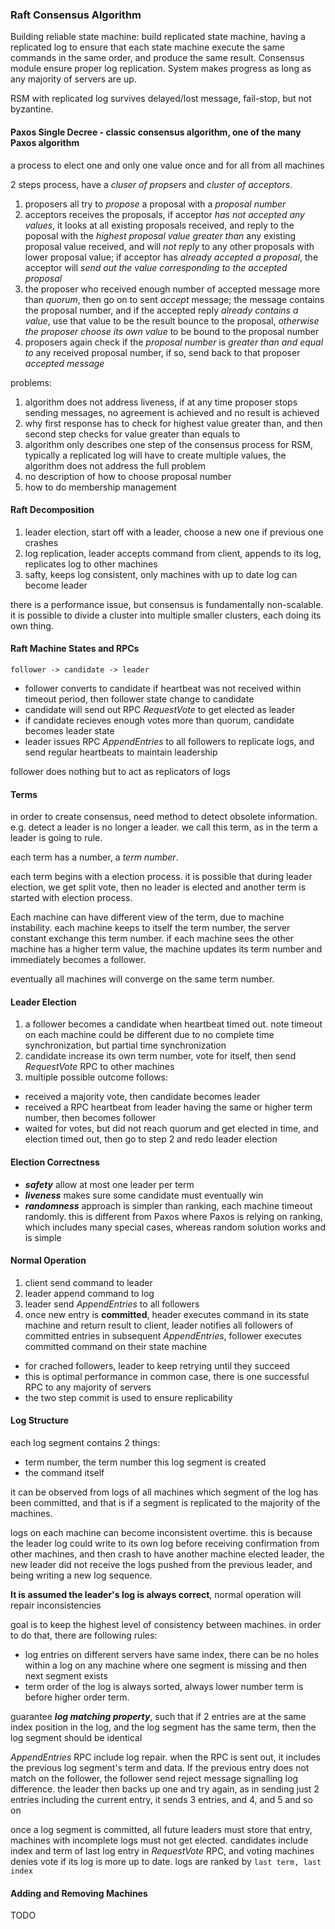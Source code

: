 ### Raft Consensus Algorithm

Building reliable state machine: build replicated state machine, having a replicated log to ensure that each state machine execute the same commands in the same order, and produce the same result. Consensus module ensure proper log replication. System makes progress as long as any majority of servers are up.

RSM with replicated log survives delayed/lost message, fail-stop, but not byzantine.

#### Paxos Single Decree - classic consensus algorithm, one of the many Paxos algorithm
a process to elect one and only one value once and for all from all machines

2 steps process, have a *cluser of propsers* and *cluster of acceptors*.
1. proposers all try to *propose* a proposal with a *proposal number*
2. acceptors receives the proposals, if acceptor *has not accepted any values*, it looks at all existing proposals received, and reply to the poposal with the *highest proposal value greater than* any existing proposal value received, and will *not reply* to any other proposals with lower proposal value; if acceptor has *already accepted a proposal*, the acceptor will *send out the value corresponding to the accepted proposal*
3. the proposer who received enough number of accepted message more than *quorum*, then go on to sent *accept* message; the message contains the proposal number, and if the accepted reply *already contains a value*, use that value to be the result bounce to the proposal, *otherwise the proposer choose its own value* to be bound to the proposal number
4. proposers again check if the *proposal number* is *greater than and equal to* any received proposal number, if so, send back to that proposer *accepted message*

problems:
1. algorithm does not address liveness, if at any time proposer stops sending messages, no agreement is achieved and no result is achieved
2. why first response has to check for highest value greater than, and then second step checks for value greater than equals to
3. algorithm only describes one step of the consensus process for RSM, typically a replicated log will have to create multiple values, the algorithm does not address the full problem
4. no description of how to choose proposal number
5. how to do membership management

#### Raft Decomposition
1. leader election, start off with a leader, choose a new one if previous one crashes
2. log replication, leader accepts command from client, appends to its log, replicates log to other machines
3. safty, keeps log consistent, only machines with up to date log can become leader

there is a performance issue, but consensus is fundamentally non-scalable. it is possible to divide a cluster into multiple smaller clusters, each doing its own thing.

#### Raft Machine States and RPCs
`follower -> candidate -> leader`

* follower converts to candidate if heartbeat was not received within timeout period, then follower state change to candidate
* candidate will send out RPC *RequestVote* to get elected as leader
* if candidate recieves enough votes more than quorum, candidate becomes leader state
* leader issues RPC *AppendEntries* to all followers to replicate logs, and send regular heartbeats to maintain leadership

follower does nothing but to act as replicators of logs

#### Terms
in order to create consensus, need method to detect obsolete information. e.g. detect a leader is no longer a leader. we call this term, as in the term a leader is going to rule.

each term has a number, a *term number*.

each term begins with a election process. it is possible that during leader election, we get split vote, then no leader is elected and another term is started with election process.

Each machine can have different view of the term, due to machine instability. each machine keeps to itself the term number, the server constant exchange this term number. if each machine sees the other machine has a higher term value, the machine updates its term number and immediately becomes a follower. 

eventually all machines will converge on the same term number.

#### Leader Election
1. a follower becomes a candidate when heartbeat timed out. note timeout on each machine could be different due to no complete time synchronization, but partial time synchronization
2. candidate increase its own term number, vote for itself, then send *RequestVote* RPC to other machines
3. multiple possible outcome follows:
* received a majority vote, then candidate becomes leader
* received a RPC heartbeat from leader having the same or higher term number, then becomes follower
* waited for votes, but did not reach quorum and get elected in time, and election timed out, then go to step 2 and redo leader election

#### Election Correctness
* ***safety*** allow at most one leader per term
* ***liveness*** makes sure some candidate must eventually win
* ***randomness*** approach is simpler than ranking, each machine timeout randomly. this is different from Paxos where Paxos is relying on ranking, which includes many special cases, whereas random solution works and is simple

#### Normal Operation
1. client send command to leader
2. leader append command to log
3. leader send *AppendEntries* to all followers
4. once new entry is **committed**, header executes command in its state machine and return result to client, leader notifies all followers of committed entries in subsequent *AppendEntries*, follower executes committed command on their state machine
* for crached followers, leader to keep retrying until they succeed
* this is optimal performance in common case, there is one successful RPC to any majority of servers
* the two step commit is used to ensure replicability

#### Log Structure
each log segment contains 2 things:
* term number, the term number this log segment is created
* the command itself

it can be observed from logs of all machines which segment of the log has been committed, and that is if a segment is replicated to the majority of the machines.

logs on each machine can become inconsistent overtime. this is because the leader log could write to its own log before receiving confirmation from other machines, and then crash to have another machine elected leader, the new leader did not receive the logs pushed from the previous leader, and being writing a new log sequence.

**It is assumed the leader's log is always correct**, normal operation will repair inconsistencies

goal is to keep the highest level of consistency between machines. in order to do that, there are following rules:
* log entries on different servers have same index, there can be no holes within a log on any machine where one segment is missing and then next segment exists
* term order of the log is always sorted, always lower number term is before higher order term.

guarantee ***log matching property***, such that if 2 entries are at the same index position in the log, and the log segment has the same term, then the log segment should be identical

*AppendEntries* RPC include log repair. when the RPC is sent out, it includes the previous log segment's term and data. If the previous entry does not match on the follower, the follower send reject message signalling log difference. the leader then backs up one and try again, as in sending just 2 entries including the current entry, it sends 3 entries, and 4, and 5 and so on

once a log segment is committed, all future leaders must store that entry, machines with incomplete logs must not get elected. candidates include index and term of last log entry in *RequestVote* RPC, and voting machines denies vote if its log is more up to date. logs are ranked by `last term, last index`

#### Adding and Removing Machines
TODO
